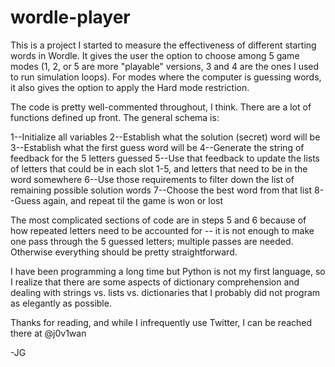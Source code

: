 # wordle-player
This is a project I started to measure the effectiveness of different starting words in Wordle.  It gives the user the option to choose among 5 game modes (1, 2, or 5 are more "playable" versions, 3 and 4 are the ones I used to run simulation loops).  For modes where the computer is guessing words, it also gives the option to apply the Hard mode restriction.

The code is pretty well-commented throughout, I think.  There are a lot of functions defined up front. The general schema is:

1--Initialize all variables
2--Establish what the solution (secret) word will be
3--Establish what the first guess word will be
4--Generate the string of feedback for the 5 letters guessed
5--Use that feedback to update the lists of letters that could be in each slot 1-5, and letters that need to be in the word somewhere
6--Use those requirements to filter down the list of remaining possible solution words
7--Choose the best word from that list
8--Guess again, and repeat til the game is won or lost

The most complicated sections of code are in steps 5 and 6 because of how repeated letters need to be accounted for -- it is not enough to make one pass through the 5 guessed letters; multiple passes are needed.  Otherwise everything should be pretty straightforward.

I have been programming a long time but Python is not my first language, so I realize that there are some aspects of dictionary comprehension and dealing with strings vs. lists vs. dictionaries that I probably did not program as elegantly as possible.

Thanks for reading, and while I infrequently use Twitter, I can be reached there at @j0v1wan

-JG
